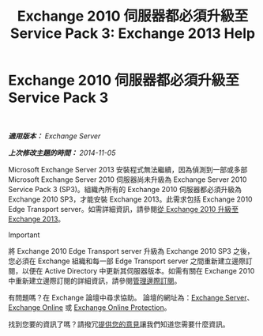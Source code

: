 ﻿---
title: 'Exchange 2010 伺服器都必須升級至 Service Pack 3: Exchange 2013 Help'
TOCTitle: Exchange 2010 伺服器都必須升級至 Service Pack 3
ms:assetid: b4f74863-1567-4d6d-ae21-b0af495a1d82
ms:mtpsurl: https://technet.microsoft.com/zh-tw/library/ms.exch.setupreadiness.e15e14coexistenceminversionrequirement(v=EXCHG.150)
ms:contentKeyID: 50474026
ms.date: 05/21/2018
mtps_version: v=EXCHG.150
ms.translationtype: MT
---

# Exchange 2010 伺服器都必須升級至 Service Pack 3

 

_**適用版本：** Exchange Server_

_**上次修改主題的時間：** 2014-11-05_

Microsoft Exchange Server 2013 安裝程式無法繼續，因為偵測到一部或多部 Microsoft Exchange Server 2010 伺服器尚未升級為 Exchange Server 2010 Service Pack 3 (SP3)。組織內所有的 Exchange 2010 伺服器都必須升級為 Exchange 2010 SP3，才能安裝 Exchange 2013。此需求包括 Exchange 2010 Edge Transport server。如需詳細資訊，請參閱[從 Exchange 2010 升級至 Exchange 2013](upgrade-from-exchange-2010-to-exchange-2013-exchange-2013-help.md)。


> [!IMPORTANT]  
> 將 Exchange 2010 Edge Transport server 升級為 Exchange 2010 SP3 之後，您必須在 Exchange 組織和每一部 Edge Transport server 之間重新建立邊際訂閱，以便在 Active Directory 中更新其伺服器版本。如需有關在 Exchange 2010 中重新建立邊際訂閱的詳細資訊，請參閱<a href="https://go.microsoft.com/fwlink/p/?linkid=269724">管理邊際訂閱</a>。




有問題嗎？在 Exchange 論壇中尋求協助。 論壇的網址為：[Exchange Server](https://go.microsoft.com/fwlink/p/?linkid=60612)、 [Exchange Online](https://go.microsoft.com/fwlink/p/?linkid=267542) 或 [Exchange Online Protection](https://go.microsoft.com/fwlink/p/?linkid=285351)。

找到您要的資訊了嗎？請撥冗[提供您的意見](mailto:exsetuphelpfeedback@microsoft.com?subject=exchange%202013%20setup%20help%20feedbac)讓我們知道您需要什麼資訊。

